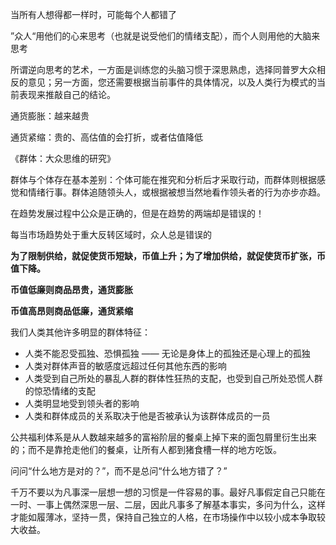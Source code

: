 当所有人想得都一样时，可能每个人都错了

”众人“用他们的心来思考（也就是说受他们的情绪支配），而个人则用他的大脑来思考

所谓逆向思考的艺术，一方面是训练您的头脑习惯于深思熟虑，选择同普罗大众相反的意见；另一方面，您还需要根据当前事件的具体情况，以及人类行为模式的当前表现来推敲自己的结论。





通货膨胀：越来越贵

通货紧缩：贵的、高估值的会打折，或者估值降低



《群体：大众思维的研究》

群体与个体存在基本差别：个体可能在推究和分析后才采取行动，而群体则根据感觉和情绪行事。群体追随领头人，或根据被想当然地看作领头者的行为亦步亦趋。

在趋势发展过程中公众是正确的，但是在趋势的两端却是错误的！

每当市场趋势处于重大反转区域时，众人总是错误的



**为了限制供给，就促使货币短缺，币值上升；为了增加供给，就促使货币扩张，币值下降。**

**币值低廉则商品昂贵，通货膨胀**

**币值高昂则商品低廉，通货紧缩**



我们人类其他许多明显的群体特征：

* 人类不能忍受孤独、恐惧孤独 —— 无论是身体上的孤独还是心理上的孤独
* 人类对群体声音的敏感度远超过任何其他东西的影响
* 人类受到自己所处的暴乱人群的群体性狂热的支配，也受到自己所处恐慌人群的惊恐情绪的支配
* 人类明显地受到领头者的影响
* 人类和群体成员的关系取决于他是否被承认为该群体成员的一员



公共福利体系是从人数越来越多的富裕阶层的餐桌上掉下来的面包屑里衍生出来的；而不是靠抢走他们的餐桌，让所有人都到猪食槽一样的地方吃饭。



问问“什么地方是对的？”，而不是总问“什么地方错了？”





千万不要以为凡事深一层想一想的习惯是一件容易的事。最好凡事假定自己只能在一时、一事上偶然深思一层、二层，因此凡事多了解基本事实，多问为什么，这样才能如履薄冰，坚持一贯，保持自己独立的人格，在市场操作中以较小成本争取较大收益。







